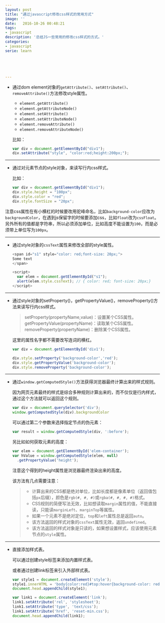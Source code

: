 ```yaml
---
layout: post
title: "通过javascript修改css样式的常用方式"
image: ''
date:   2016-10-26 00:48:21
tags:
- javascript
description: '总结JS一些常用的修改css样式的方式。'
categories:
- javascript
serie: learn





---
```






- 通过dom element对象的`getAttribute()`、`setAttribute()`、`removeAttribute()`方法修改style属性。
  - `element.getAttribute()`
  - `element.getAttributeNode()`
  - `element.setAttribute()`
  - `element.setAttributeNode()`
  - `element.removeAttribute()`
  - `element.removeAttributeNode()`

  比如：

  ```javascript
  var div = document.getElementById("div1");
  div.setAttribute("style", "color:red;height:200px;");
  ```

------



- 通过对元素节点的style对象，来读写行内css样式。

  比如：

  ```javascript
  var div = document.getElementById("div1");
  div.style.height = "100px";
  div.style.color = "red";
  div.style.fontSize = "20px";
  ```

注意css属性在有小横杠的时候要改用驼峰命名，比如`background-color`应改为`backgroundColor`，在遇到js保留字的时候要添加css，比如`float`改为`cssFloat`。另外所有的值都是字符串，所以必须添加单位，比如高度不能设置为`100`，而是必须带上单位写为`100px`。

------



- 通过style对象的`cssText`属性来修改全部的style属性。

  ```javascript
  <span id="s1" style="color: red;font-size: 20px;">
  Some text
  </span>

  <script>
    var elem = document.getElementById("s1");
    alert(elem.style.cssText); // { color: red; font-size: 20px;}
  </script>
  ```

------

- 通过style对象的setProperty()，getPropertyValue()，removeProperty()方法来读写行内css样式。

  > setProperty(propertyName,value)：设置某个CSS属性。
  > getPropertyValue(propertyName)：读取某个CSS属性。
  > removeProperty(propertyName)：删除某个CSS属性。

  这里的属性名字都不需要改写连词的横杠。

  ```javascript
  var div = document.getElementById('div1');

  div.style.setProperty('background-color','red');
  div.style.getPropertyValue('background-color');
  div.style.removeProperty('background-color');
  ```

------

- 通过`window.getComputedStyle()`方法获得浏览器最终计算出来的样式规则。

  因为网页元素最终的样式是综合多种规则计算出来的，而不仅仅是行内样式，通过这个方法就可以返回这个规则。

  ```javascript
  var div = document.querySelector('div');
  window.getComputedStyle(div).backgroundColor
  ```

  可以通过第二个参数来选择指定节点的伪元素：

  ```javascript
  var result = window.getComputedStyle(div, ':before');
  ```

  另比如如何获取元素的高度：

  ```javascript
  var elem = document.getElementById('elem-container');
  var hValue = window.getComputedStyle(elem, null)
    .getPropertyValue('height');
  ```

  注意这个得到的height属性是浏览器最终渲染出来的高度。

  该方法有几点需要注意：

  > - 计算出来的CSS都是绝对单位，比如长度都是像素单位（返回值包括`px`后缀），颜色是`rgb(#, #, #)`或`rgba(#, #, #, #)`格式。
  > - CSS规则的简便写法无效，比如想读取`margin`属性的值，不能直接读，只能读`marginLeft`、`marginTop`等属性。
  > - 如果一个元素不是绝对定位，`top`和`left`属性总是返回`auto`。
  > - 该方法返回的样式对象的`cssText`属性无效，返回`undefined`。
  > - 该方法返回的样式对象是只读的，如果想设置样式，应该使用元素节点的`style`属性。

------

- 直接添加样式表。

  可以通过创建style标签来添加内置样式表。

  或者通过创建link标签来引入外部样式表。

  ```javascript
  var style1 = document.createElement('style');
  style1.innerHTML = 'body{color:red}#top:hover{background-color: red;color: white;}';
  document.head.appendChild(style1);

  var link1 = document.createElement('link');
  link1.setAttribute('rel', 'stylesheet');
  link1.setAttribute('type', 'text/css');
  link1.setAttribute('href', 'reset-min.css');
  document.head.appendChild(link1);
  ```

  ​